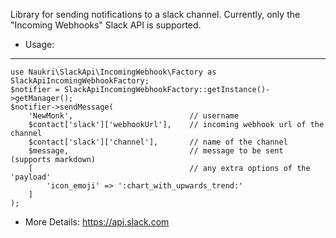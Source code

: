 Library for sending notifications to a slack channel. Currently, only the "Incoming Webhooks" Slack API is supported.

 - Usage:
---------

    use Naukri\SlackApi\IncomingWebhook\Factory as SlackApiIncomingWebhookFactory;
    $notifier = SlackApiIncomingWebhookFactory::getInstance()->getManager();
    $notifier->sendMessage(
        'NewMonk',                          // username
        $contact['slack']['webhookUrl'],    // incoming webhook url of the channel
        $contact['slack']['channel'],       // name of the channel
        $message,                           // message to be sent (supports markdown)
        [                                   // any extra options of the 'payload'
            'icon_emoji' => ':chart_with_upwards_trend:'
        ]
    );


 - More Details:
https://api.slack.com
